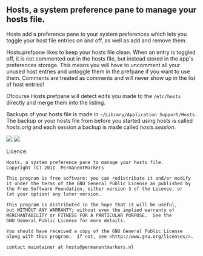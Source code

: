 Hosts, a system preference pane to manage your hosts file.
----------------------------------------------------------

Hosts add a preference pane to your system preferences which lets you toggle your
host file entries on and off, as well as add and remove them.

Hosts.prefpane likes to keep your hosts file clean. When an entry is toggled off,
it is not commented out in the hosts file, but instead stored in the app's
preferences storage. This means you will have to uncomment all your unused host
entries and untoggle them in the prefpane if you want to use them. Comments are
treated as comments and will never show up in the list of host entries!

Ofcourse Hosts.prefpane will detect edits you made to the ``/etc/hosts`` directly and
merge them into the listing.

Backups of your hosts file is made in ``~/Library/Application Support/Hosts``.
The backup or your hosts file from before you started using hosts is called
*hosts.orig* and each session a backup is made called *hosts.session*.

![](https://github.com/specialunderwear/Hosts.prefpane/raw/master/screenshots/locked.png)
![](https://github.com/specialunderwear/Hosts.prefpane/raw/master/screenshots/edit.png)

Licence:

    Hosts, a system preference pane to manage your hosts file.
    Copyright (C) 2011  PermanentMarkers

    This program is free software: you can redistribute it and/or modify
    it under the terms of the GNU General Public License as published by
    the Free Software Foundation, either version 3 of the License, or
    (at your option) any later version.

    This program is distributed in the hope that it will be useful,
    but WITHOUT ANY WARRANTY; without even the implied warranty of
    MERCHANTABILITY or FITNESS FOR A PARTICULAR PURPOSE.  See the
    GNU General Public License for more details.

    You should have received a copy of the GNU General Public License
    along with this program.  If not, see <http://www.gnu.org/licenses/>.

    contact maintainer at hosts@permanentmarkers.nl
    